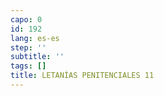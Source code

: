 ```yaml
---
capo: 0
id: 192
lang: es-es
step: ''
subtitle: ''
tags: []
title: LETANÍAS PENITENCIALES 11
---
```

